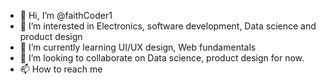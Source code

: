 - 👋 Hi, I’m @faithCoder1
- 👀 I’m interested in Electronics, software development, Data science and product design
- 🌱 I’m currently learning UI/UX design, Web fundamentals
- 💞️ I’m looking to collaborate on Data science, product design for now.
- 📫 How to reach me 

<!---
faithCoder1/faithCoder1 is a ✨ special ✨ repository because its `README.md` (this file) appears on your GitHub profile.
You can click the Preview link to take a look at your changes.
--->

